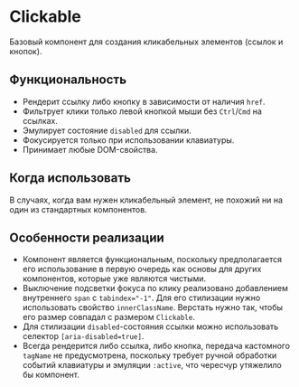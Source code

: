 # Clickable
Базовый компонент для создания кликабельных элементов (ссылок и кнопок).

## Функциональность
 * Рендерит ссылку либо кнопку в зависимости от наличия `href`.
 * Фильтрует клики только левой кнопкой мыши без `Ctrl`/`Cmd` на ссылках.
 * Эмулирует состояние `disabled` для ссылки.
 * Фокусируется только при использовании клавиатуры.
 * Принимает любые DOM-свойства.

## Когда использовать
В случаях, когда вам нужен кликабельный элемент, не похожий ни на один из стандартных компонентов.

## Особенности реализации
 * Компонент является функциональным, поскольку предполагается его использование в первую очередь как основы для других компонентов, которые уже являются чистыми.
 * Выключение подсветки фокуса по клику реализовано добавлением внутреннего `span` с `tabindex="-1"`. Для его стилизации нужно использовать свойство `innerClassName`. Верстать нужно так, чтобы его размер совпадал с размером `Clickable`.
 * Для стилизации `disabled`-состояния ссылки можно использовать селектор `[aria-disabled=true]`.
 * Всегда рендерится либо ссылка, либо кнопка, передача кастомного `tagName` не предусмотрена, поскольку требует ручной обработки событий клавиатуры и эмуляции `:active`, что чересчур утяжелило бы компонент.
